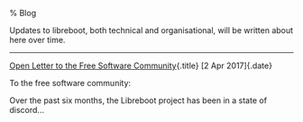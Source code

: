 % Blog

Updates to libreboot, both technical and organisational, will be written about
here over time.

-------------------------------------------------------------------------------

[Open Letter to the Free Software Community](unity.html){.title}
[2 Apr 2017]{.date}

To the free software community:

Over the past six months, the Libreboot project has been in a state of discord...

